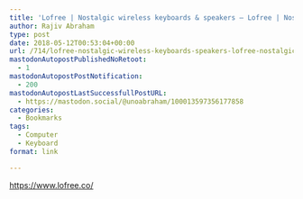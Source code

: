 ```yaml
---
title: 'Lofree | Nostalgic wireless keyboards & speakers – Lofree | Nostalgic Wireless Keyboards & Speakers'
author: Rajiv Abraham
type: post
date: 2018-05-12T00:53:04+00:00
url: /714/lofree-nostalgic-wireless-keyboards-speakers-lofree-nostalgic-wireless-keyboards-speakers/
mastodonAutopostPublishedNoRetoot:
  - 1
mastodonAutopostPostNotification:
  - 200
mastodonAutopostLastSuccessfullPostURL:
  - https://mastodon.social/@unoabraham/100013597356177858
categories:
  - Bookmarks
tags:
  - Computer
  - Keyboard
format: link

---
```

<https://www.lofree.co/>
